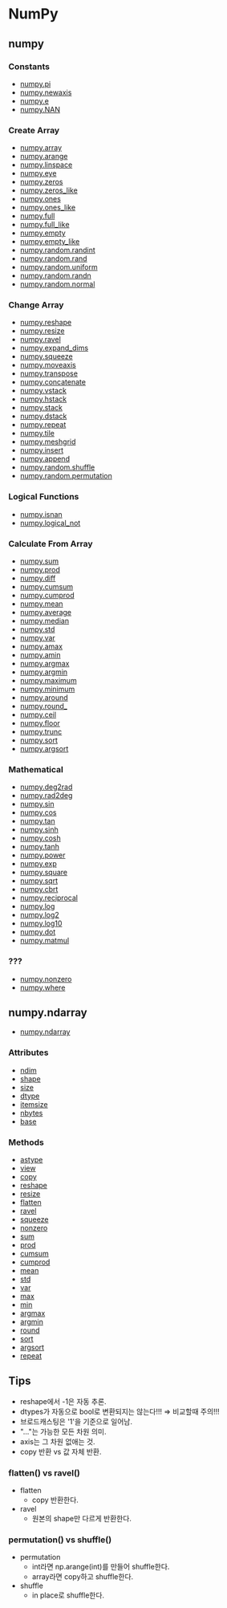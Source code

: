 NumPy
=====

numpy
-----

### Constants
- [numpy.pi](https://numpy.org/doc/stable/reference/constants.html#numpy.pi)
- [numpy.newaxis](https://numpy.org/doc/stable/reference/constants.html#numpy.newaxis)
- [numpy.e](https://numpy.org/doc/stable/reference/constants.html#numpy.e)
- [numpy.NAN](https://numpy.org/doc/stable/reference/constants.html#numpy.NAN)
<!-- - []() -->

### Create Array
- [numpy.array](https://numpy.org/doc/stable/reference/generated/numpy.array.html)
- [numpy.arange](https://numpy.org/doc/stable/reference/generated/numpy.arange.html)
- [numpy.linspace](https://numpy.org/doc/stable/reference/generated/numpy.linspace.html)
- [numpy.eye](https://numpy.org/doc/stable/reference/generated/numpy.eye.html)
- [numpy.zeros](https://numpy.org/doc/stable/reference/generated/numpy.zeros.html)
- [numpy.zeros_like](https://numpy.org/doc/stable/reference/generated/numpy.zeros_like.html)
- [numpy.ones](https://numpy.org/doc/stable/reference/generated/numpy.ones.html)
- [numpy.ones_like](https://numpy.org/doc/stable/reference/generated/numpy.ones_like.html)
- [numpy.full](https://numpy.org/doc/stable/reference/generated/numpy.full.html)
- [numpy.full_like](https://numpy.org/doc/stable/reference/generated/numpy.full_like.html)
- [numpy.empty](https://numpy.org/doc/stable/reference/generated/numpy.empty.html)
- [numpy.empty_like](https://numpy.org/doc/stable/reference/generated/numpy.empty_like.html)
- [numpy.random.randint](https://numpy.org/doc/stable/reference/random/generated/numpy.random.randint.html)
- [numpy.random.rand](https://numpy.org/doc/stable/reference/random/generated/numpy.random.rand.html)
- [numpy.random.uniform](https://numpy.org/doc/stable/reference/random/generated/numpy.random.uniform.html)
- [numpy.random.randn](https://numpy.org/doc/stable/reference/random/generated/numpy.random.randn.html)
- [numpy.random.normal](https://numpy.org/doc/stable/reference/random/generated/numpy.random.normal.html)
<!-- - []() -->

### Change Array
- [numpy.reshape](https://numpy.org/doc/stable/reference/generated/numpy.reshape.html)
- [numpy.resize](https://numpy.org/doc/stable/reference/generated/numpy.resize.html)
- [numpy.ravel](https://numpy.org/doc/stable/reference/generated/numpy.ravel.html)
- [numpy.expand_dims](https://numpy.org/doc/stable/reference/generated/numpy.expand_dims.html)
- [numpy.squeeze](https://numpy.org/doc/stable/reference/generated/numpy.squeeze.html)
- [numpy.moveaxis](https://numpy.org/doc/stable/reference/generated/numpy.moveaxis.html)
- [numpy.transpose](https://numpy.org/doc/stable/reference/generated/numpy.transpose.html)
- [numpy.concatenate](https://numpy.org/doc/stable/reference/generated/numpy.concatenate.html)
- [numpy.vstack](https://numpy.org/doc/stable/reference/generated/numpy.vstack.html)
- [numpy.hstack](https://numpy.org/doc/stable/reference/generated/numpy.hstack.html)
- [numpy.stack](https://numpy.org/doc/stable/reference/generated/numpy.stack.html)
- [numpy.dstack](https://numpy.org/doc/stable/reference/generated/numpy.dstack.html)
- [numpy.repeat](https://numpy.org/doc/stable/reference/generated/numpy.repeat.html)
- [numpy.tile](https://numpy.org/doc/stable/reference/generated/numpy.tile.html)
- [numpy.meshgrid](https://numpy.org/doc/stable/reference/generated/numpy.meshgrid.html)
- [numpy.insert](https://numpy.org/doc/stable/reference/generated/numpy.insert.html)
- [numpy.append](https://numpy.org/doc/stable/reference/generated/numpy.append.html)
- [numpy.random.shuffle](https://numpy.org/doc/stable/reference/random/generated/numpy.random.shuffle.html)
- [numpy.random.permutation](https://numpy.org/doc/stable/reference/random/generated/numpy.random.permutation.html)
<!-- - []() -->

### Logical Functions
- [numpy.isnan](https://numpy.org/doc/stable/reference/generated/numpy.isnan.html)
- [numpy.logical_not](https://numpy.org/doc/stable/reference/generated/numpy.logical_not.html)
<!-- - []() -->

### Calculate From Array
- [numpy.sum](https://numpy.org/doc/stable/reference/generated/numpy.sum.html)
- [numpy.prod](https://numpy.org/doc/stable/reference/generated/numpy.prod.html)
- [numpy.diff](https://numpy.org/doc/stable/reference/generated/numpy.diff.html)
- [numpy.cumsum](https://numpy.org/doc/stable/reference/generated/numpy.cumsum.html)
- [numpy.cumprod](https://numpy.org/doc/stable/reference/generated/numpy.cumprod.html)
- [numpy.mean](https://numpy.org/doc/stable/reference/generated/numpy.mean.html)
- [numpy.average](https://numpy.org/doc/stable/reference/generated/numpy.average.html)
- [numpy.median](https://numpy.org/doc/stable/reference/generated/numpy.median.html)
- [numpy.std](https://numpy.org/doc/stable/reference/generated/numpy.std.html)
- [numpy.var](https://numpy.org/doc/stable/reference/generated/numpy.var.html)
- [numpy.amax](https://numpy.org/doc/stable/reference/generated/numpy.amax.html)
- [numpy.amin](https://numpy.org/doc/stable/reference/generated/numpy.amin.html)
- [numpy.argmax](https://numpy.org/doc/stable/reference/generated/numpy.argmax.html)
- [numpy.argmin](https://numpy.org/doc/stable/reference/generated/numpy.argmin.html)
- [numpy.maximum](https://numpy.org/doc/stable/reference/generated/numpy.maximum.html)
- [numpy.minimum](https://numpy.org/doc/stable/reference/generated/numpy.minimum.html)
- [numpy.around](https://numpy.org/doc/stable/reference/generated/numpy.around.html)
- [numpy.round_](https://numpy.org/doc/stable/reference/generated/numpy.round_.html)
- [numpy.ceil](https://numpy.org/doc/stable/reference/generated/numpy.ceil.html)
- [numpy.floor](https://numpy.org/doc/stable/reference/generated/numpy.floor.html)
- [numpy.trunc](https://numpy.org/doc/stable/reference/generated/numpy.trunc.html)
- [numpy.sort](https://numpy.org/doc/stable/reference/generated/numpy.sort.html)
- [numpy.argsort](https://numpy.org/doc/stable/reference/generated/numpy.argsort.html)
<!-- - []() -->

### Mathematical
- [numpy.deg2rad](https://numpy.org/doc/stable/reference/generated/numpy.deg2rad.html)
- [numpy.rad2deg](https://numpy.org/doc/stable/reference/generated/numpy.rad2deg.html)
- [numpy.sin](https://numpy.org/doc/stable/reference/generated/numpy.sin.html)
- [numpy.cos](https://numpy.org/doc/stable/reference/generated/numpy.cos.html)
- [numpy.tan](https://numpy.org/doc/stable/reference/generated/numpy.tan.html)
- [numpy.sinh](https://numpy.org/doc/stable/reference/generated/numpy.sinh.html)
- [numpy.cosh](https://numpy.org/doc/stable/reference/generated/numpy.cosh.html)
- [numpy.tanh](https://numpy.org/doc/stable/reference/generated/numpy.tanh.html)
- [numpy.power](https://numpy.org/doc/stable/reference/generated/numpy.power.html)
- [numpy.exp](https://numpy.org/doc/stable/reference/generated/numpy.exp.html)
- [numpy.square](https://numpy.org/doc/stable/reference/generated/numpy.square.html)
- [numpy.sqrt](https://numpy.org/doc/stable/reference/generated/numpy.sqrt.html)
- [numpy.cbrt](https://numpy.org/doc/stable/reference/generated/numpy.cbrt.html)
- [numpy.reciprocal](https://numpy.org/doc/stable/reference/generated/numpy.reciprocal.html)
- [numpy.log](https://numpy.org/doc/stable/reference/generated/numpy.log.html)
- [numpy.log2](https://numpy.org/doc/stable/reference/generated/numpy.log2.html)
- [numpy.log10](https://numpy.org/doc/stable/reference/generated/numpy.log10.html)
- [numpy.dot](https://numpy.org/doc/stable/reference/generated/numpy.dot.html)
- [numpy.matmul](https://numpy.org/doc/stable/reference/generated/numpy.matmul.html)
<!-- - []() -->

### ???
- [numpy.nonzero](https://numpy.org/doc/stable/reference/generated/numpy.nonzero.html)
- [numpy.where](https://numpy.org/doc/stable/reference/generated/numpy.where.html)
<!-- - []() -->

numpy.ndarray
-------------
- [numpy.ndarray](https://numpy.org/doc/stable/reference/generated/numpy.ndarray.html)

### Attributes
- [ndim](https://numpy.org/doc/stable/reference/generated/numpy.ndarray.ndim.html)
- [shape](https://numpy.org/doc/stable/reference/generated/numpy.ndarray.shape.html)
- [size](https://numpy.org/doc/stable/reference/generated/numpy.ndarray.size.html)
- [dtype](https://numpy.org/doc/stable/reference/generated/numpy.ndarray.dtype.html)
- [itemsize](https://numpy.org/doc/stable/reference/generated/numpy.ndarray.itemsize.html)
- [nbytes](https://numpy.org/doc/stable/reference/generated/numpy.ndarray.nbytes.html)
- [base](https://numpy.org/doc/stable/reference/generated/numpy.ndarray.base.html)
<!-- - []() -->

### Methods
- [astype](https://numpy.org/doc/stable/reference/generated/numpy.ndarray.astype.html)
- [view](https://numpy.org/doc/stable/reference/generated/numpy.ndarray.view.html)
- [copy](https://numpy.org/doc/stable/reference/generated/numpy.ndarray.copy.html)
- [reshape](https://numpy.org/doc/stable/reference/generated/numpy.ndarray.reshape.html)
- [resize](https://numpy.org/doc/stable/reference/generated/numpy.ndarray.resize.html)
- [flatten](https://numpy.org/doc/stable/reference/generated/numpy.ndarray.flatten.html)
- [ravel](https://numpy.org/doc/stable/reference/generated/numpy.ndarray.ravel.html)
- [squeeze](https://numpy.org/doc/stable/reference/generated/numpy.ndarray.squeeze.html)
- [nonzero](https://numpy.org/doc/stable/reference/generated/numpy.ndarray.nonzero.html)
- [sum](https://numpy.org/doc/stable/reference/generated/numpy.ndarray.sum.html)
- [prod](https://numpy.org/doc/stable/reference/generated/numpy.ndarray.prod.html)
- [cumsum](https://numpy.org/doc/stable/reference/generated/numpy.ndarray.cumsum.html)
- [cumprod](https://numpy.org/doc/stable/reference/generated/numpy.ndarray.cumprod.html)
- [mean](https://numpy.org/doc/stable/reference/generated/numpy.ndarray.mean.html)
- [std](https://numpy.org/doc/stable/reference/generated/numpy.ndarray.std.html)
- [var](https://numpy.org/doc/stable/reference/generated/numpy.ndarray.var.html)
- [max](https://numpy.org/doc/stable/reference/generated/numpy.ndarray.max.html)
- [min](https://numpy.org/doc/stable/reference/generated/numpy.ndarray.min.html)
- [argmax](https://numpy.org/doc/stable/reference/generated/numpy.ndarray.argmax.html)
- [argmin](https://numpy.org/doc/stable/reference/generated/numpy.ndarray.argmin.html)
- [round](https://numpy.org/doc/stable/reference/generated/numpy.ndarray.round.html)
- [sort](https://numpy.org/doc/stable/reference/generated/numpy.ndarray.sort.html)
- [argsort](https://numpy.org/doc/stable/reference/generated/numpy.ndarray.argsort.html)
- [repeat](https://numpy.org/doc/stable/reference/generated/numpy.ndarray.repeat.html)
<!-- - []() -->

Tips
----
- reshape에서 -1은 자동 추론.
- dtypes가 자동으로 bool로 변환되지는 않는다!!! ⇒ 비교할때 주의!!!
- 브로드캐스팅은 '1'을 기준으로 일어남.
- "..."는 가능한 모든 차원 의미.
- axis는 그 차원 없애는 것.
- copy 반환 vs 값 자체 반환.
### flatten() vs ravel()
- flatten
    - copy 반환한다.
- ravel
    - 원본의 shape만 다르게 반환한다.
### permutation() vs shuffle()
- permutation
    - int라면 np.arange(int)를 만들어 shuffle한다.
    - array라면 copy하고 shuffle한다.
- shuffle
    - in place로 shuffle한다.